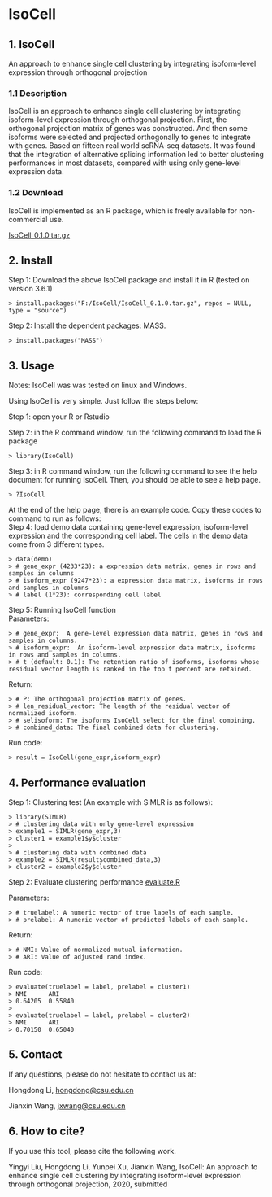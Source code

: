 # IsoCell
## 1. IsoCell
An approach to enhance single cell clustering by integrating isoform-level expression through orthogonal projection
### 1.1 Description
IsoCell is an approach to enhance single cell clustering by integrating isoform-level expression through orthogonal projection. First, the orthogonal projection matrix of genes was constructed. And then some isoforms were selected and projected orthogonally to genes to integrate with genes. Based on fifteen real world scRNA-seq datasets. It was found that the integration of alternative splicing information led to better clustering performances in most datasets, compared with using only gene-level expression data.

### 1.2 Download
IsoCell is implemented as an R package, which is freely available for non-commercial use.

[IsoCell_0.1.0.tar.gz](https://github.com/genemine/IsoCell/blob/master/IsoCell_0.1.0.tar.gz)


## 2. Install
Step 1: Download the above IsoCell package and install it in R (tested on version 3.6.1)
```
> install.packages("F:/IsoCell/IsoCell_0.1.0.tar.gz", repos = NULL, type = "source")
```

Step 2: Install the dependent packages: MASS.
```
> install.packages("MASS")
```


## 3. Usage
Notes: IsoCell was was tested on linux and Windows.

Using IsoCell is very simple. Just follow the steps below:

Step 1: open your R or Rstudio

Step 2: in the R command window, run the following command to load the R package
```
> library(IsoCell)
```

Step 3: in R command window, run the following command to see the help document for running IsoCell. Then, you should be able to see a help page.
```
> ?IsoCell
```

At the end of the help page, there is an example code. Copy these codes to command to run as follows:  
Step 4: load demo data containing gene-level expression, isoform-level expression and the corresponding cell label. The cells in the demo data come from 3 different types.
```
> data(demo)
> # gene_expr (4233*23): a expression data matrix, genes in rows and samples in columns
> # isoform_expr (9247*23): a expression data matrix, isoforms in rows and samples in columns
> # label (1*23): corresponding cell label
```

Step 5: Running IsoCell function  
Parameters:
```
> # gene_expr:  A gene-level expression data matrix, genes in rows and samples in columns.
> # isoform_expr:  An isoform-level expression data matrix, isoforms in rows and samples in columns.
> # t (default: 0.1): The retention ratio of isoforms, isoforms whose residual vector length is ranked in the top t percent are retained.
```
Return:
```
> # P: The orthogonal projection matrix of genes.
> # len_residual_vector: The length of the residual vector of normalized isoform.
> # selisoform: The isoforms IsoCell select for the final combining.
> # combined_data: The final combined data for clustering.
```
Run code:
```
> result = IsoCell(gene_expr,isoform_expr)
```

## 4. Performance evaluation
Step 1: Clustering test (An example with SIMLR is as follows):
```
> library(SIMLR)
> # clustering data with only gene-level expression
> example1 = SIMLR(gene_expr,3)
> cluster1 = example1$y$cluster
> 
> # clustering data with combined data
> example2 = SIMLR(result$combined_data,3)
> cluster2 = example2$y$cluster
```
Step 2: Evaluate clustering performance [evaluate.R](https://github.com/genemine/IsoCell/blob/main/code/evaluate.R)

Parameters:
```
> # truelabel: A numeric vector of true labels of each sample.
> # prelabel: A numeric vector of predicted labels of each sample.
```
Return:
```
> # NMI: Value of normalized mutual information.
> # ARI: Value of adjusted rand index.
```
Run code:
```
> evaluate(truelabel = label, prelabel = cluster1)
> NMI      ARI 
> 0.64205  0.55840
>
> evaluate(truelabel = label, prelabel = cluster2)
> NMI      ARI 
> 0.70150  0.65040
```

## 5. Contact
If any questions, please do not hesitate to contact us at: 

Hongdong Li, hongdong@csu.edu.cn

Jianxin Wang, jxwang@csu.edu.cn


## 6. How to cite?
If you use this tool, please cite the following work.

Yingyi Liu, Hongdong Li, Yunpei Xu, Jianxin Wang, IsoCell: An approach to enhance single cell clustering by integrating isoform-level expression through orthogonal projection, 2020, submitted
